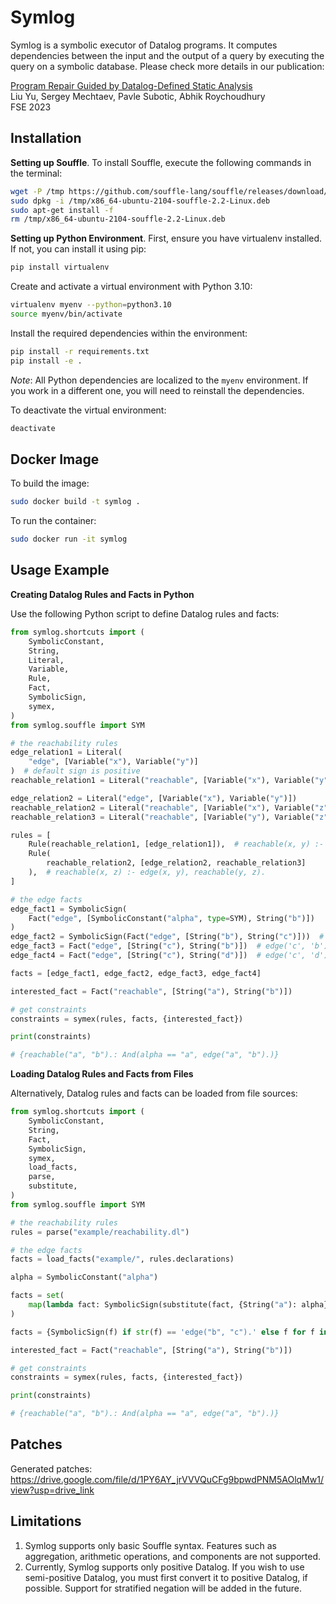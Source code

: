 # Symlog

Symlog is a symbolic executor of Datalog programs. It computes dependencies between the input and the output of a query by executing the query on a symbolic database. Please check more details in our publication:

[Program Repair Guided by Datalog-Defined Static Analysis](https://mechtaev.com/files/fse23.pdf)<br>
Liu Yu, Sergey Mechtaev, Pavle Subotic, Abhik Roychoudhury<br>
FSE 2023


## Installation

**Setting up Souffle**.
To install Souffle, execute the following commands in the terminal:

```bash
wget -P /tmp https://github.com/souffle-lang/souffle/releases/download/2.2/x86_64-ubuntu-2104-souffle-2.2-Linux.deb
sudo dpkg -i /tmp/x86_64-ubuntu-2104-souffle-2.2-Linux.deb
sudo apt-get install -f
rm /tmp/x86_64-ubuntu-2104-souffle-2.2-Linux.deb
```


**Setting up Python Environment**.
First, ensure you have virtualenv installed. If not, you can install it using pip:

```bash
pip install virtualenv
```

Create and activate a virtual environment with Python 3.10:

```bash
virtualenv myenv --python=python3.10
source myenv/bin/activate
```

Install the required dependencies within the environment:

```bash
pip install -r requirements.txt
pip install -e .
```

*Note*: All Python dependencies are localized to the `myenv` environment. If you work in a different one, you will need to reinstall the dependencies.

To deactivate the virtual environment:
    
```bash
deactivate
```

## Docker Image
To build the image:
```bash
sudo docker build -t symlog . 
```
To run the container:
```bash
sudo docker run -it symlog
```

## Usage Example
**Creating Datalog Rules and Facts in Python**

Use the following Python script to define Datalog rules and facts:

```Python
from symlog.shortcuts import (
    SymbolicConstant,
    String,
    Literal,
    Variable,
    Rule,
    Fact,
    SymbolicSign,
    symex,
)
from symlog.souffle import SYM

# the reachability rules
edge_relation1 = Literal(
    "edge", [Variable("x"), Variable("y")]
)  # default sign is positive
reachable_relation1 = Literal("reachable", [Variable("x"), Variable("y")])

edge_relation2 = Literal("edge", [Variable("x"), Variable("y")])
reachable_relation2 = Literal("reachable", [Variable("x"), Variable("z")])
reachable_relation3 = Literal("reachable", [Variable("y"), Variable("z")])

rules = [
    Rule(reachable_relation1, [edge_relation1]),  # reachable(x, y) :- edge(x, y).
    Rule(
        reachable_relation2, [edge_relation2, reachable_relation3]
    ),  # reachable(x, z) :- edge(x, y), reachable(y, z).
]

# the edge facts
edge_fact1 = SymbolicSign(
    Fact("edge", [SymbolicConstant("alpha", type=SYM), String("b")])
)
edge_fact2 = SymbolicSign(Fact("edge", [String("b"), String("c")]))  # edge('b', 'c').
edge_fact3 = Fact("edge", [String("c"), String("b")])  # edge('c', 'b').
edge_fact4 = Fact("edge", [String("c"), String("d")])  # edge('c', 'd').

facts = [edge_fact1, edge_fact2, edge_fact3, edge_fact4]

interested_fact = Fact("reachable", [String("a"), String("b")])

# get constraints
constraints = symex(rules, facts, {interested_fact})

print(constraints)

# {reachable("a", "b").: And(alpha == "a", edge("a", "b").)}

```

**Loading Datalog Rules and Facts from Files**

Alternatively, Datalog rules and facts can be loaded from file sources:

```Python
from symlog.shortcuts import (
    SymbolicConstant,
    String,
    Fact,
    SymbolicSign,
    symex,
    load_facts,
    parse,
    substitute,
)
from symlog.souffle import SYM

# the reachability rules
rules = parse("example/reachability.dl")

# the edge facts
facts = load_facts("example/", rules.declarations)

alpha = SymbolicConstant("alpha")

facts = set(
    map(lambda fact: SymbolicSign(substitute(fact, {String("a"): alpha})), facts)
)

facts = {SymbolicSign(f) if str(f) == 'edge("b", "c").' else f for f in facts}

interested_fact = Fact("reachable", [String("a"), String("b")])

# get constraints
constraints = symex(rules, facts, {interested_fact})

print(constraints)

# {reachable("a", "b").: And(alpha == "a", edge("a", "b").)}
```

## Patches
Generated patches: https://drive.google.com/file/d/1PY6AY_jrVVVQuCFg9bpwdPNM5AOlqMw1/view?usp=drive_link

## Limitations
1. Symlog supports only basic Souffle syntax. Features such as aggregation, arithmetic operations, and components are not supported.
2. Currently, Symlog supports only positive Datalog. If you wish to use semi-positive Datalog, you must first convert it to positive Datalog, if possible. Support for stratified negation will be added in the future.
